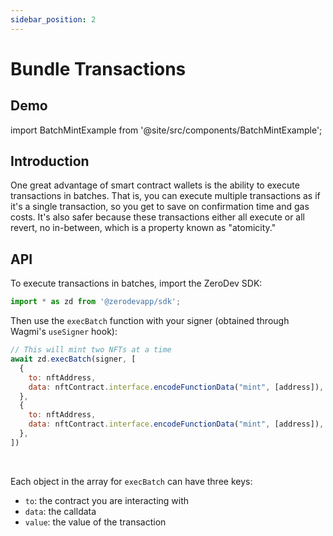 ```yaml
---
sidebar_position: 2
---
```


# Bundle Transactions

## Demo

import BatchMintExample from '@site/src/components/BatchMintExample';

<BatchMintExample />

## Introduction

One great advantage of smart contract wallets is the ability to execute transactions in batches.  That is, you can execute multiple transactions as if it's a single transaction, so you get to save on confirmation time and gas costs.  It's also safer because these transactions either all execute or all revert, no in-between, which is a property known as "atomicity."

## API

To execute transactions in batches, import the ZeroDev SDK:

```jsx
import * as zd from '@zerodevapp/sdk';
```

Then use the `execBatch` function with your signer (obtained through Wagmi's `useSigner` hook):

```jsx
// This will mint two NFTs at a time
await zd.execBatch(signer, [
  {
    to: nftAddress,
    data: nftContract.interface.encodeFunctionData("mint", [address]),
  },
  {
    to: nftAddress,
    data: nftContract.interface.encodeFunctionData("mint", [address]),
  },
])
```

<br />

Each object in the array for `execBatch` can have three keys:

- `to`: the contract you are interacting with
- `data`: the calldata
- `value`: the value of the transaction

